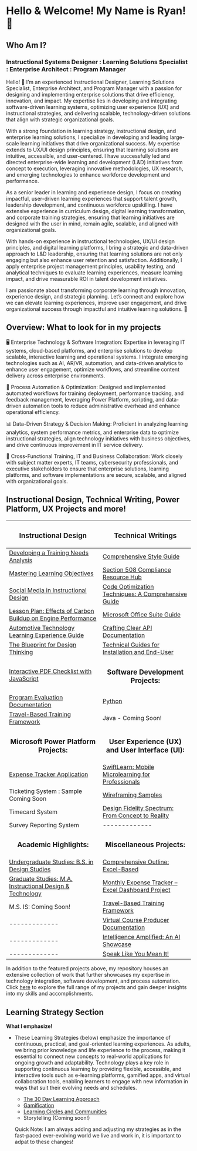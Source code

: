 <h1>Hello & Welcome! My Name is Ryan! 📡

<h2>Who Am I?</h2>

<h3>Instructional Systems Designer : Learning Solutions Specialist : Enterprise Architect : Program Manager</h3>

Hello! 👋 I’m an experienced Instructional Designer, Learning Solutions Specialist, Enterprise Architect, and Program Manager with a passion for designing and implementing enterprise solutions that drive efficiency, innovation, and impact. My expertise lies in developing and integrating software-driven learning systems, optimizing user experience (UX) and instructional strategies, and delivering scalable, technology-driven solutions that align with strategic organizational goals.

With a strong foundation in learning strategy, instructional design, and enterprise learning solutions, I specialize in developing and leading large-scale learning initiatives that drive organizational success. My expertise extends to UX/UI design principles, ensuring that learning solutions are intuitive, accessible, and user-centered. I have successfully led and directed enterprise-wide learning and development (L&D) initiatives from concept to execution, leveraging innovative methodologies, UX research, and emerging technologies to enhance workforce development and performance.

As a senior leader in learning and experience design, I focus on creating impactful, user-driven learning experiences that support talent growth, leadership development, and continuous workforce upskilling. I have extensive experience in curriculum design, digital learning transformation, and corporate training strategies, ensuring that learning initiatives are designed with the user in mind, remain agile, scalable, and aligned with organizational goals.

With hands-on experience in instructional technologies, UX/UI design principles, and digital learning platforms, I bring a strategic and data-driven approach to L&D leadership, ensuring that learning solutions are not only engaging but also enhance user retention and satisfaction. Additionally, I apply enterprise project management principles, usability testing, and analytical techniques to evaluate learning experiences, measure learning impact, and drive measurable ROI in talent development initiatives.

I am passionate about transforming corporate learning through innovation, experience design, and strategic planning. Let’s connect and explore how we can elevate learning experiences, improve user engagement, and drive organizational success through impactful and intuitive learning solutions. 🚀

<h2>Overview: What to look for in my projects</h2>

🖥️ Enterprise Technology & Software Integration: Expertise in leveraging IT systems, cloud-based platforms, and enterprise solutions to develop scalable, interactive learning and operational systems. I integrate emerging technologies such as AI, AR/VR, automation, and data-driven analytics to enhance user engagement, optimize workflows, and streamline content delivery across enterprise environments.

📂 Process Automation & Optimization: Designed and implemented automated workflows for training deployment, performance tracking, and feedback management, leveraging Power Platform, scripting, and data-driven automation tools to reduce administrative overhead and enhance operational efficiency.

📊 Data-Driven Strategy & Decision Making: Proficient in analyzing learning analytics, system performance metrics, and enterprise data to optimize instructional strategies, align technology initiatives with business objectives, and drive continuous improvement in IT service delivery.

📩 Cross-Functional Training, IT and Business Collaboration: Work closely with subject matter experts, IT teams, cybersecurity professionals, and executive stakeholders to ensure that enterprise solutions, learning platforms, and software implementations are secure, scalable, and aligned with organizational goals.

<h2>Instructional Design, Technical Writing, Power Platform, UX Projects and more!</h2>

<div align="center">
  
| <h3>Instructional Design</h3> | <h3>Technical Writings</h3> |
|---------------|---------------|
| <div align="left">[Developing a Training Needs Analysis](https://github.com/rlangc/Training-Needs-Analysis-Sample.git)</div>  | <div align="left">[Comprehensive Style Guide](https://github.com/rlangc/Style-Guide-Sample.git)  |
| <div align="left">[Mastering Learning Objectives](https://github.com/rlangc/Mastering-Learning-Objectives.git)</div>  | <div align="left">[Section 508 Compliance Resource Hub](https://github.com/rlangc/Standard-Operating-Procedure-for-Section-508.git)</div> |
| <div align="left">[Social Media in Instructional Design](https://github.com/rlangc/Social-Media-in-Instructional-Design.git)</div>  | <div align="left">[Code Optimization Techniques: A Comprehensive Guide](https://github.com/rlangc/Code-Optimization-Techniques.git)</div> |
| <div align="left">[Lesson Plan: Effects of Carbon Buildup on Engine Performance](https://github.com/rlangc/Lesson-Plan-Effects-of-Carbon-Buildup-on-Engine-Performance.git)</div>  | <div align="left">[Microsoft Office Suite Guide](https://github.com/rlangc/The-Complete-Microsoft-Office-Suite.git)</div>  |
| <div align="left">[Automotive Technology Learning Experience Guide](https://github.com/rlangc/Automotive-Technology-Learning-Experience-Guide.git)</div> | <div align="left">[Crafting Clear API Documentation](https://github.com/rlangc/LMS-API-Documentation.git)</div>  |
| <div align="left">[The Blueprint for Design Thinking](https://github.com/rlangc/The-Blueprint-for-Design-Thinking.git)</div>  | <div align="left">[Technical Guides for Installation and End-User](https://github.com/rlangc/Technical-Guides-for-Installation-and-End-User.git)</div>  |
| <div align="left">[Interactive PDF Checklist with JavaScript](https://github.com/rlangc/Interactive-Checklist-with-JavaScript.git)</div> | <div align="center"><h3>Software Development Projects:</h3></div> |
| <div align="left">[Program Evaluation Documentation](https://github.com/rlangc/Program-Evaluation-Documentation.git)</div> | <div align="left">[Python](https://github.com/rlangc/Python-Projects.git)</div> |
| <div align="left">[Travel-Based Training Framework](https://github.com/rlangc/Everything-On-Travel.git)</div> | <div align="left">Java - Coming Soon!</div> |
| <div align="center"><h3>Microsoft Power Platform Projects:</h3></div> | <div align="center"><h3>User Experience (UX) and User Interface (UI):</h3></div> |
| <div align="left">[Expense Tracker Application](https://github.com/rlangc/Simple-Expense-Tracker-Using-Power-Apps.git)</div>  | <div align="left">[SwiftLearn: Mobile Microlearning for Professionals](https://github.com/rlangc/rlangc/blob/main/User%20Experience%20(UX)%20and%20User%20Interface%20(UI)/SwiftLearn%3A%20Mobile%20Microlearning%20for%20Professionals.md)</div> |
| <div align="left">Ticketing System : Sample Coming Soon</div>  | <div align="left">[Wireframing Samples](https://github.com/rlangc/rlangc/blob/main/User%20Experience%20(UX)%20and%20User%20Interface%20(UI)/Wireframing%20Concepts/Wire-framing.md)</div>  |
| <div align="left">Timecard System</div>  | <div align="left">[Design Fidelity Spectrum: From Concept to Reality](https://github.com/rlangc/rlangc/blob/main/User%20Experience%20(UX)%20and%20User%20Interface%20(UI)/Low%20Mid%20High%20Fidelity%20Showcase.md)</div>  |
| <div align="left">Survey Reporting System</div>  | ------------- |
| <div align="center"><h3>Academic Highlights:</h3></div> | <div align="center"><h3>Miscellaneous Projects:</h3></div> |
| <div align="left">[Undergraduate Studies: B.S. in Design Studies](https://github.com/rlangc/WVU_Undergraduate_Portfolio.git)</div> | <div align="left">[Comprehensive Outline: Excel-Based](https://github.com/rlangc/Data-Privacy-and-Protection-Content-Outline.git)</div> |
| <div align="left">[Graduate Studies: M.A. Instructional Design & Technology](https://github.com/rlangc/Instructional-Design-and-Technology.git)  | <div align="left">[Monthly Expense Tracker – Excel Dashboard Project](https://github.com/rlangc/Dynamic-Monthly-Expense-Tracker-in-Excel.git)</div>  |
| <div align="left">M.S. IS: Coming Soon!</div>  | <div align="left">[Travel-Based Training Framework](https://github.com/rlangc/Everything-On-Travel.git)</div> |
| -------------  | <div align="left">[Virtual Course Producer Documentation](https://github.com/rlangc/Virtual-Course-Producer-Guide.git)</div>  |
| -------------  | <div align="left">[Intelligence Amplified: An AI Showcase](https://github.com/rlangc/Intelligence-Amplified-An-AI-Showcase.git)</div>  |
| -------------  | <div align="left">[Speak Like You Mean It!](https://github.com/rlangc/Language-Enhancement-and-Communication-Refinement.git)</div>  |

</div>

In addition to the featured projects above, my repository houses an extensive collection of work that further showcases my expertise in technology integration, software development, and process automation. Click [here](https://github.com/rlangc/Additional-Projects-Section.git) to explore the full range of my projects and gain deeper insights into my skills and accomplishments.

<h2>Learning Strategy Section</h2>

<b>What I emphasize!</b>

- These Learning Strategies (below) emphasize the importance of continuous, practical, and goal-oriented learning experiences. As adults, we bring prior knowledge and life experience to the process, making it essential to connect new concepts to real-world applications for ongoing growth and adaptability. Technology plays a key role in supporting continuous learning by providing flexible, accessible, and interactive tools such as e-learning platforms, gamified apps, and virtual collaboration tools, enabling learners to engage with new information in ways that suit their evolving needs and schedules.

  - [The 30 Day Learning Approach](https://github.com/rlangc/30-Day-Learning.git)
  - [Gamification](https://github.com/rlangc/Gamification.git)
  - [Learning Circles and Communities](https://github.com/rlangc/Learning-Circles-and-Communities.git)
  - Storytelling (Coming soon!)
 
  Quick Note: I am always adding and adjusting my strategies as in the fast-paced ever-evolving world we live and work in, it is important to adpat to these changes!

